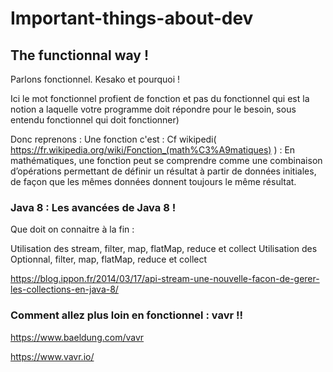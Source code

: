# Important-things-about-dev





## The functionnal way !

Parlons fonctionnel. Kesako et pourquoi ! 

Ici le mot fonctionnel profient de fonction et pas du fonctionnel qui est la notion a laquelle votre programme doit répondre pour le besoin, sous entendu fonctionnel qui doit fonctionner)

Donc reprenons :  Une fonction c'est : 
Cf wikipedi( https://fr.wikipedia.org/wiki/Fonction_(math%C3%A9matiques) ) : En mathématiques, une fonction peut se comprendre comme une combinaison d’opérations permettant de définir un résultat à partir de données initiales, de façon que les mêmes données donnent toujours le même résultat.



### Java 8 : Les avancées de Java 8 !

Que doit on connaitre à la fin :

Utilisation des stream, filter, map, flatMap, reduce et collect
Utilisation des Optionnal, filter, map, flatMap, reduce et collect

https://blog.ippon.fr/2014/03/17/api-stream-une-nouvelle-facon-de-gerer-les-collections-en-java-8/

### Comment allez plus loin en fonctionnel : vavr !!

https://www.baeldung.com/vavr

https://www.vavr.io/





